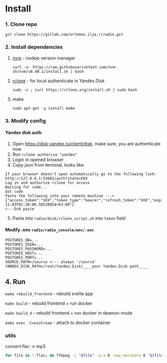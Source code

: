 
#  Install

### 1. Clone repo
```git clone https://gitlab.com/artemov.ilya.r/radio.git```

### 2. Install dependencies

1. [nvm](https://github.com/nvm-sh/nvm) - nodejs version manager
    
    ```curl -o- https://raw.githubusercontent.com/nvm-sh/nvm/v0.40.1/install.sh | bash```

2. [rclone](https://rclone.org/) - for local authenticate in Yandex.Disk

    ```sudo -v ; curl https://rclone.org/install.sh | sudo bash```

3. make 

    ```sudo apt-get -y install make```

### 3. Modify config

#### Yandex disk auth
1. Open https://disk.yandex.ru/client/disk, make sure, you are authenticate now
2. Run ```rclone authorize "yandex"```
3. Login in opened browser
4. Copy json from terminal, looks like: 
```
If your browser doesn't open automatically go to the following link: http://127.0.0.1:53682/auth?state=XXX
Log in and authorize rclone for access
Waiting for code...
Got code
Paste the following into your remote machine --->
{"access_token":"XXX","token_type":"bearer","refresh_token":"XXX","expiry":"2077-11-03T01:38:06.58520054+03:00"}
<---End paste
```
5. Paste into ```radio/disk/rclone_script.sh``` into ```token``` field

#### Modify .env ```radio/radio_console/env/.env```
```
POSTGRES_DB=...
POSTGRES_USER=...
POSTGRES_PASSWORD=...
POSTGRES_HOST=...
POSTGRES_PORT=...
SOURCE_PATH=/source <--- always '/source' 
YANDEX_DISK_PATH=/root/Yandex.Disk/____your Yandex.Disk path____
```

## 4. Run

```make rebuild_frontend``` - rebuild svelte app

```make build``` - rebuild frontend + run docker

```make build_d``` - rebuild frontend + run docker in deamon mode

```make exec -C=ezstream``` - attach to docker container




### utils

convert flac -> mp3
```bash
for file in *.flac; do ffmpeg -i "$file" -q:a 0 -map_metadata 0 "${file%.flac}.mp3"; done
```